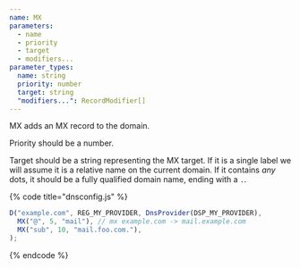```yaml
---
name: MX
parameters:
  - name
  - priority
  - target
  - modifiers...
parameter_types:
  name: string
  priority: number
  target: string
  "modifiers...": RecordModifier[]
---
```


MX adds an MX record to the domain.

Priority should be a number.

Target should be a string representing the MX target. If it is a single label we will assume it is a relative name on the current domain. If it contains *any* dots, it should be a fully qualified domain name, ending with a `.`.

{% code title="dnsconfig.js" %}
```javascript
D("example.com", REG_MY_PROVIDER, DnsProvider(DSP_MY_PROVIDER),
  MX("@", 5, "mail"), // mx example.com -> mail.example.com
  MX("sub", 10, "mail.foo.com."),
);
```
{% endcode %}
